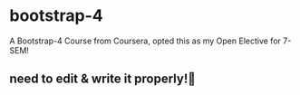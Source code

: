 # bootstrap-4
A Bootstrap-4 Course from Coursera, opted this as my Open Elective for 7-SEM!

## need to edit & write it properly!:grimacing:
